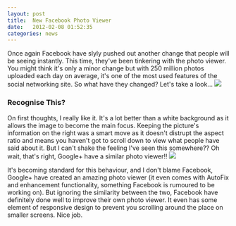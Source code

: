 ```yaml
---
layout: post
title:  New Facebook Photo Viewer
date:   2012-02-08 01:52:35
categories: news
---
```


Once again Facebook have slyly pushed out another change that people will be seeing instantly. This time, they've been tinkering with the photo viewer. You might think it's only a minor change but with 250 million photos uploaded each day on average, it's one of the most used features of the social networking site. So what have they changed? Let's take a look...
![](http://benholland.me//wp-content/uploads/2012/02/fb.jpg)

### Recognise This?

On first thoughts, I really like it. It's a lot better than a white background as it allows the image to become the main focus. Keeping the picture's information on the right was a smart move as it doesn't distrupt the aspect ratio and means you haven't got to scroll down to view what people have said about it. But I can't shake the feeling I've seen this somewhere?? Oh wait, that's right, Google+ have  a similar photo viewer!!
![](http://benholland.me//wp-content/uploads/2012/02/google.jpg)

It's becoming standard for this behaviour, and I don't blame Facebook, Google+ have created an amazing photo viewer (it even comes with AutoFix and enhancement functionality, something Facebook is rumoured to be working on). But ignoring the similarity between the two, Facebook have definitely done well to improve their own photo viewer. It even has some element of responsive design to prevent you scrolling around the place on smaller screens. Nice job.
